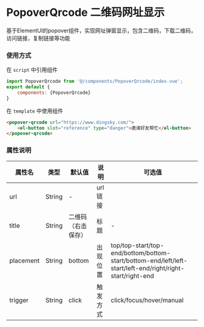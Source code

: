 # PopoverQrcode 二维码网址显示
基于ElementUI的popover组件，实现网址弹窗显示，包含二维码，下载二维码，访问链接，复制链接等功能

### 使用方式

在 ``script`` 中引用组件 

```javascript
import PopoverQrcode from '@/components/PopoverQrcode/index.vue';
export default {
    components: {PopoverQrcode}
}
```

在 ``template`` 中使用组件

```html
<popover-qrcode url="https://www.dingsky.com/">
    <el-button slot="reference" type="danger">邀请好友帮忙</el-button>
</popover-qrcode>
```

### 属性说明

|属性名|类型|默认值|说明|可选值|
|---|----|---|---|---|
|url|String|-|url链接|
|title|String|二维码（右击保存）|标题|-|
|placement|String|bottom|出现位置|top/top-start/top-end/bottom/bottom-start/bottom-end/left/left-start/left-end/right/right-start/right-end|
|trigger|String|click|触发方式|click/focus/hover/manual|
